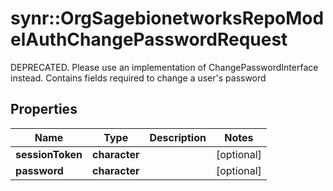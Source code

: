 # synr::OrgSagebionetworksRepoModelAuthChangePasswordRequest

DEPRECATED. Please use an implementation of ChangePasswordInterface instead. Contains fields required to change a user's password

## Properties
Name | Type | Description | Notes
------------ | ------------- | ------------- | -------------
**sessionToken** | **character** |  | [optional] 
**password** | **character** |  | [optional] 


